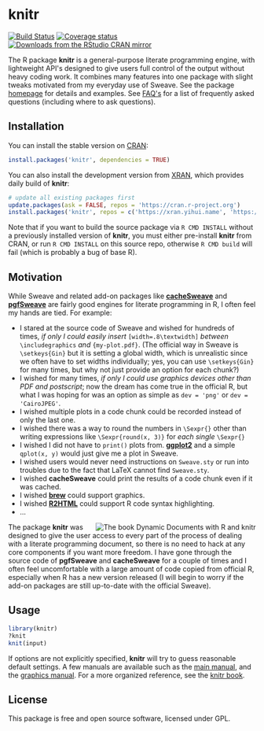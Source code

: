 # knitr

[![Build Status](https://travis-ci.org/yihui/knitr.svg)](https://travis-ci.org/yihui/knitr)
[![Coverage status](https://codecov.io/gh/yihui/knitr/branch/master/graph/badge.svg)](https://codecov.io/github/yihui/knitr?branch=master)
[![Downloads from the RStudio CRAN mirror](http://cranlogs.r-pkg.org/badges/knitr)](https://cran.r-project.org/package=knitr)

The R package **knitr** is a general-purpose literate programming engine,
with lightweight API's designed to give users full control of the output
without heavy coding work. It combines many features into one package with
slight tweaks motivated from my everyday use of Sweave. See the package
[homepage](https://yihui.name/knitr/) for details and examples. See
[FAQ's](https://yihui.name/knitr/faq/) for a list of
frequently asked questions (including where to ask questions).

## Installation

You can install the stable version on
[CRAN](https://cran.r-project.org/package=knitr):

```r
install.packages('knitr', dependencies = TRUE)
```

You can also install the development version from
[XRAN](https://xran.yihui.name), which provides daily build of **knitr**:

```r
# update all existing packages first
update.packages(ask = FALSE, repos = 'https://cran.r-project.org')
install.packages('knitr', repos = c('https://xran.yihui.name', 'https://cran.r-project.org'))
```

Note that if you want to build the source package via `R CMD INSTALL` without a previously installed version of **knitr**, you must either pre-install **knitr** from CRAN, or run `R CMD INSTALL` on this source repo, otherwise `R CMD build` will fail (which is probably a bug of base R).

## Motivation

While Sweave and related add-on packages like
[**cacheSweave**](https://cran.r-project.org/package=cacheSweave) and
[**pgfSweave**](https://cran.r-project.org/package=pgfSweave) are fairly good
engines for literate programming in R, I often feel my hands are tied.
For example:

- I stared at the source code of Sweave and wished for hundreds of times,
  *if only I could easily insert* `[width=.8\textwidth]` *between*
  `\includegraphics` *and* `{my-plot.pdf}`. (The official way in Sweave is
  `\setkeys{Gin}` but it is setting a global width, which is unrealistic
  since we often have to set widths individually; yes, you can use
  `\setkeys{Gin}` for many times, but why not just provide an option for
  each chunk?)
- I wished for many times, *if only I could use graphics devices other
  than PDF and postscript*; now the dream has come true in the official R,
  but what I was hoping for was an option as simple as `dev = 'png'` or `dev
  = 'CairoJPEG'`.
- I wished multiple plots in a code chunk could be recorded instead of only
  the last one.
- I wished there was a way to round the numbers in `\Sexpr{}` other than
  writing expressions like `\Sexpr{round(x, 3)}` for *each single* `\Sexpr{}`
- I wished I did not have to `print()` plots from.
  [**ggplot2**](https://cran.r-project.org/package=ggplot2) and a simple
  `qplot(x, y)` would just give me a plot in Sweave.
- I wished users would never need instructions on `Sweave.sty` or run into
  troubles due to the fact that LaTeX cannot find `Sweave.sty`.
- I wished **cacheSweave** could print the results of a code chunk even if
  it was cached.
- I wished [**brew**](https://cran.r-project.org/package=brew) could support
  graphics.
- I wished [**R2HTML**](https://cran.r-project.org/package=R2HTML) could
  support R code syntax highlighting.
- ...


[<img src="http://i.imgur.com/yYw46aF.jpg" align="right" alt="The book Dynamic Documents with R and knitr" />](https://amzn.com/1498716962)

The package **knitr** was designed to give the user access to every part of
the process of dealing with a literate programming document, so there is no
need to hack at any core components if you want more freedom. I have gone
through the source code of **pgfSweave** and **cacheSweave** for a couple of
times and I often feel uncomfortable with a large amount of code copied
from official R, especially when R has a new version released (I will begin
to worry if the add-on packages are still up-to-date with the official
Sweave).

## Usage

```r
library(knitr)
?knit
knit(input)
```

If options are not explicitly specified, **knitr** will try to guess
reasonable default settings. A few manuals are available such as the [main
manual](https://yihui.name/knitr/demo/manual/), and the
[graphics
manual](https://yihui.name/knitr/demo/graphics/). For a
more organized reference, see the [knitr book](https://amzn.com/1498716962).

## License

This package is free and open source software, licensed under GPL.
